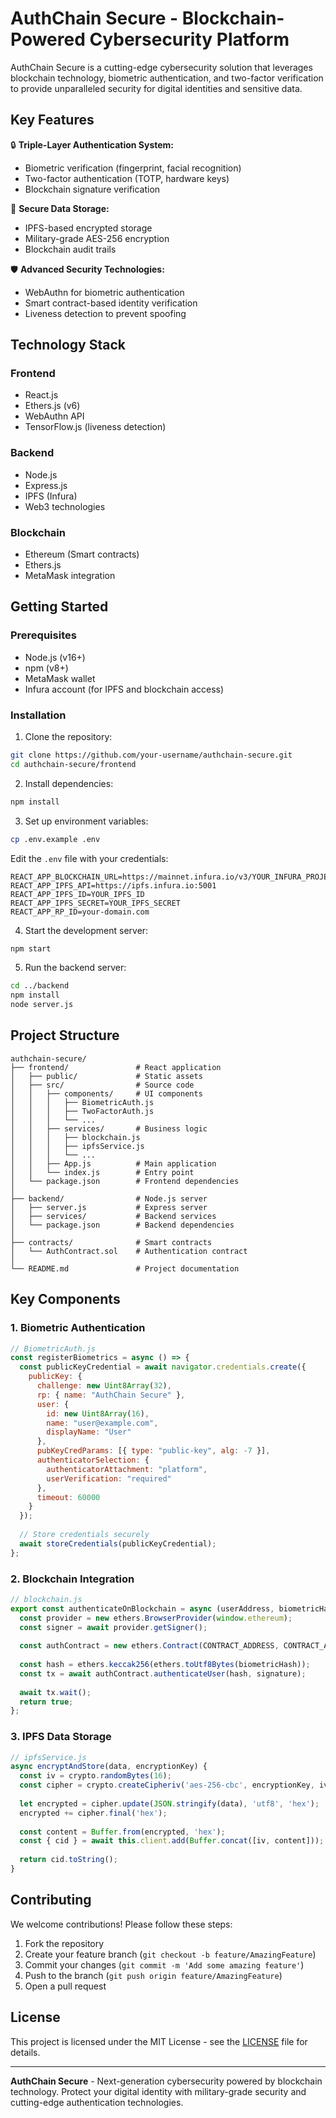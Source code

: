 # AuthChain Secure - Blockchain-Powered Cybersecurity Platform



AuthChain Secure is a cutting-edge cybersecurity solution that leverages blockchain technology, biometric authentication, and two-factor verification to provide unparalleled security for digital identities and sensitive data.

## Key Features

🔒 **Triple-Layer Authentication System:**
- Biometric verification (fingerprint, facial recognition)
- Two-factor authentication (TOTP, hardware keys)
- Blockchain signature verification

🔐 **Secure Data Storage:**
- IPFS-based encrypted storage
- Military-grade AES-256 encryption
- Blockchain audit trails

🛡️ **Advanced Security Technologies:**
- WebAuthn for biometric authentication
- Smart contract-based identity verification
- Liveness detection to prevent spoofing

## Technology Stack

### Frontend
- React.js
- Ethers.js (v6)
- WebAuthn API
- TensorFlow.js (liveness detection)

### Backend
- Node.js
- Express.js
- IPFS (Infura)
- Web3 technologies

### Blockchain
- Ethereum (Smart contracts)
- Ethers.js
- MetaMask integration

## Getting Started

### Prerequisites
- Node.js (v16+)
- npm (v8+)
- MetaMask wallet
- Infura account (for IPFS and blockchain access)

### Installation

1. Clone the repository:
```bash
git clone https://github.com/your-username/authchain-secure.git
cd authchain-secure/frontend
```

2. Install dependencies:
```bash
npm install
```

3. Set up environment variables:
```bash
cp .env.example .env
```
Edit the `.env` file with your credentials:
```
REACT_APP_BLOCKCHAIN_URL=https://mainnet.infura.io/v3/YOUR_INFURA_PROJECT_ID
REACT_APP_IPFS_API=https://ipfs.infura.io:5001
REACT_APP_IPFS_ID=YOUR_IPFS_ID
REACT_APP_IPFS_SECRET=YOUR_IPFS_SECRET
REACT_APP_RP_ID=your-domain.com
```

4. Start the development server:
```bash
npm start
```

5. Run the backend server:
```bash
cd ../backend
npm install
node server.js
```

## Project Structure

```
authchain-secure/
├── frontend/               # React application
│   ├── public/             # Static assets
│   ├── src/                # Source code
│   │   ├── components/     # UI components
│   │   │   ├── BiometricAuth.js
│   │   │   ├── TwoFactorAuth.js
│   │   │   └── ...
│   │   ├── services/       # Business logic
│   │   │   ├── blockchain.js
│   │   │   ├── ipfsService.js
│   │   │   └── ...
│   │   ├── App.js          # Main application
│   │   └── index.js        # Entry point
│   └── package.json        # Frontend dependencies
│
├── backend/                # Node.js server
│   ├── server.js           # Express server
│   ├── services/           # Backend services
│   └── package.json        # Backend dependencies
│
├── contracts/              # Smart contracts
│   └── AuthContract.sol    # Authentication contract
│
└── README.md               # Project documentation
```

## Key Components

### 1. Biometric Authentication
```javascript
// BiometricAuth.js
const registerBiometrics = async () => {
  const publicKeyCredential = await navigator.credentials.create({
    publicKey: {
      challenge: new Uint8Array(32),
      rp: { name: "AuthChain Secure" },
      user: {
        id: new Uint8Array(16),
        name: "user@example.com",
        displayName: "User"
      },
      pubKeyCredParams: [{ type: "public-key", alg: -7 }],
      authenticatorSelection: {
        authenticatorAttachment: "platform",
        userVerification: "required"
      },
      timeout: 60000
    }
  });
  
  // Store credentials securely
  await storeCredentials(publicKeyCredential);
};
```

### 2. Blockchain Integration
```javascript
// blockchain.js
export const authenticateOnBlockchain = async (userAddress, biometricHash, signature) => {
  const provider = new ethers.BrowserProvider(window.ethereum);
  const signer = await provider.getSigner();
  
  const authContract = new ethers.Contract(CONTRACT_ADDRESS, CONTRACT_ABI, signer);
  
  const hash = ethers.keccak256(ethers.toUtf8Bytes(biometricHash));
  const tx = await authContract.authenticateUser(hash, signature);
  
  await tx.wait();
  return true;
};
```

### 3. IPFS Data Storage
```javascript
// ipfsService.js
async encryptAndStore(data, encryptionKey) {
  const iv = crypto.randomBytes(16);
  const cipher = crypto.createCipheriv('aes-256-cbc', encryptionKey, iv);
  
  let encrypted = cipher.update(JSON.stringify(data), 'utf8', 'hex');
  encrypted += cipher.final('hex');
  
  const content = Buffer.from(encrypted, 'hex');
  const { cid } = await this.client.add(Buffer.concat([iv, content]));
  
  return cid.toString();
}
```

## Contributing

We welcome contributions! Please follow these steps:

1. Fork the repository
2. Create your feature branch (`git checkout -b feature/AmazingFeature`)
3. Commit your changes (`git commit -m 'Add some amazing feature'`)
4. Push to the branch (`git push origin feature/AmazingFeature`)
5. Open a pull request

## License

This project is licensed under the MIT License - see the [LICENSE](LICENSE) file for details.

---

**AuthChain Secure** - Next-generation cybersecurity powered by blockchain technology. Protect your digital identity with military-grade security and cutting-edge authentication technologies.
